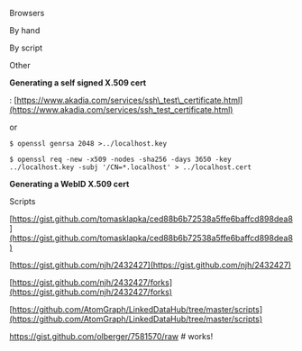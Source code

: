 Browsers

By hand

By script

Other

**Generating a self signed X.509 cert**

: [https://www.akadia.com/services/ssh\_test\_certificate.html](https://www.akadia.com/services/ssh_test_certificate.html)

or

```
$ openssl genrsa 2048 >../localhost.key
```

```
$ openssl req -new -x509 -nodes -sha256 -days 3650 -key ../localhost.key -subj '/CN=*.localhost' > ../localhost.cert
```

**Generating a WebID X.509 cert**

Scripts

[https://gist.github.com/tomasklapka/ced88b6b72538a5ffe6baffcd898dea8](https://gist.github.com/tomasklapka/ced88b6b72538a5ffe6baffcd898dea8)

[https://gist.github.com/njh/2432427](https://gist.github.com/njh/2432427)

[https://gist.github.com/njh/2432427/forks](https://gist.github.com/njh/2432427/forks)

[https://github.com/AtomGraph/LinkedDataHub/tree/master/scripts](https://github.com/AtomGraph/LinkedDataHub/tree/master/scripts)

https://gist.github.com/olberger/7581570/raw \# works!

